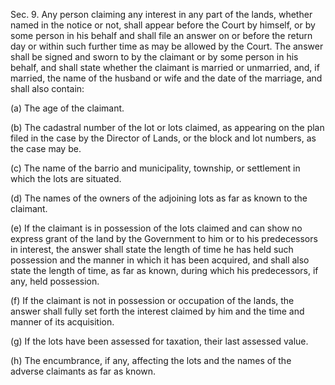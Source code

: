 Sec. 9. Any person claiming any interest in any part of the lands, whether named in the notice or not, shall appear before the Court by himself, or by some person in his behalf and shall file an answer on or before the return day or within such further time as may be allowed by the Court. The answer shall be signed and sworn to by the claimant or by some person in his behalf, and shall state whether the claimant is married or unmarried, and, if married, the name of the husband or wife and the date of the marriage, and shall also contain:

  

(a) The age of the claimant.

  

(b) The cadastral number of the lot or lots claimed, as appearing on the plan filed in the case by the Director of Lands, or the block and lot numbers, as the case may be.

  

(c) The name of the barrio and municipality, township, or settlement in which the lots are situated.

  

(d) The names of the owners of the adjoining lots as far as known to the claimant.

  

(e) If the claimant is in possession of the lots claimed and can show no express grant of the land by the Government to him or to his predecessors in interest, the answer shall state the length of time he has held such possession and the manner in which it has been acquired, and shall also state the length of time, as far as known, during which his predecessors, if any, held possession.

  

(f) If the claimant is not in possession or occupation of the lands, the answer shall fully set forth the interest claimed by him and the time and manner of its acquisition.

  

(g) If the lots have been assessed for taxation, their last assessed value.

  

(h) The encumbrance, if any, affecting the lots and the names of the adverse claimants as far as known.